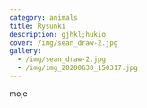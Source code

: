 ```yaml
---
category: animals
title: Rysunki
description: gjhkl;hukio
cover: /img/sean_draw-2.jpg
gallery:
  - /img/sean_draw-2.jpg
  - /img/img_20200630_150317.jpg
---
```

moje